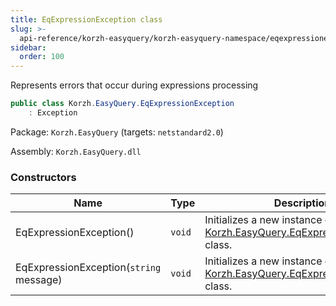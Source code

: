 ```yaml
---
title: EqExpressionException class
slug: >-
  api-reference/korzh-easyquery/korzh-easyquery-namespace/eqexpressionexception-class
sidebar:
  order: 100
---
```


Represents errors that occur during expressions processing
```csharp
public class Korzh.EasyQuery.EqExpressionException
    : Exception

```
Package: `Korzh.EasyQuery` (targets: `netstandard2.0`)

Assembly: `Korzh.EasyQuery.dll`

### Constructors

| Name | Type | Description | 
| --- | --- | --- | 
| EqExpressionException() | `void` | Initializes a new instance of the [Korzh.EasyQuery.EqExpressionException](///easyquery/docs/api-reference/korzh-easyquery/korzh-easyquery-namespace/eqexpressionexception-class) class. | 
| EqExpressionException(`string` message) | `void` | Initializes a new instance of the [Korzh.EasyQuery.EqExpressionException](///easyquery/docs/api-reference/korzh-easyquery/korzh-easyquery-namespace/eqexpressionexception-class) class. |
